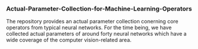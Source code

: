 ### Actual-Parameter-Collection-for-Machine-Learning-Operators
The repository provides an actual parameter collection conerning core operators from typical neural networks. For the time being, we have collected actual parameters of around forty neural networks which have a wide coverage of the computer vision-related area.
